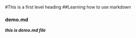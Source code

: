#This is a first level heading
##Learning how to use markdown
### demo.md

***this is demo.md file***

